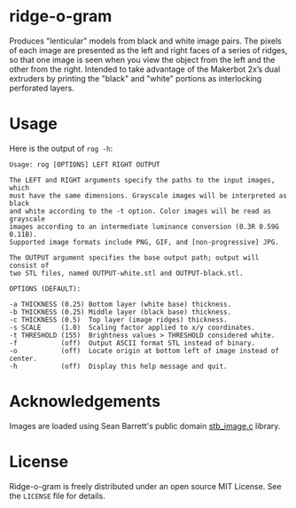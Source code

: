 # ridge-o-gram

Produces "lenticular" models from black and white image pairs. The pixels of
each image are presented as the left and right faces of a series of ridges,
so that one image is seen when you view the object from the left and the other
from the right. Intended to take advantage of the Makerbot 2x’s dual extruders
by printing the "black" and "white" portions as interlocking perforated layers. 

# Usage

Here is the output of `rog -h`:

	Usage: rog [OPTIONS] LEFT RIGHT OUTPUT
	
	The LEFT and RIGHT arguments specify the paths to the input images, which
	must have the same dimensions. Grayscale images will be interpreted as black
	and white according to the -t option. Color images will be read as grayscale
	images according to an intermediate luminance conversion (0.3R 0.59G 0.11B).
	Supported image formats include PNG, GIF, and [non-progressive] JPG.
	
	The OUTPUT argument specifies the base output path; output will consist of
	two STL files, named OUTPUT-white.stl and OUTPUT-black.stl.
	
	OPTIONS (DEFAULT):
	
	-a THICKNESS (0.25) Bottom layer (white base) thickness.
	-b THICKNESS (0.25) Middle layer (black base) thickness. 
	-c THICKNESS (0.5)  Top layer (image ridges) thickness.
	-s SCALE     (1.0)  Scaling factor applied to x/y coordinates.
	-t THRESHOLD (155)  Brightness values > THRESHOLD considered white.
	-f           (off)  Output ASCII format STL instead of binary.
	-o           (off)  Locate origin at bottom left of image instead of center.
	-h           (off)  Display this help message and quit.

# Acknowledgements

Images are loaded using Sean Barrett's public domain [stb_image.c](http://nothings.org/stb_image.c) library.

# License

Ridge-o-gram is freely distributed under an open source MIT License. See the `LICENSE` file for details.
